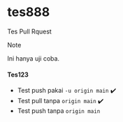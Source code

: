 # tes888
Tes Pull Rquest

> [!Note]
> Ini hanya uji coba.


#### Tes123 

- Test push pakai ``-u origin main``  ✔️
- Test pull tanpa ``origin main``  ✔️
- Test push tanpa ``origin main``
